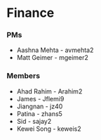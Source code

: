 # Finance
### PMs
* Aashna Mehta - avmehta2
* Matt Geimer - mgeimer2

### Members
* Ahad Rahim - Arahim2
* James - Jflemi9
* Jiangnan - jz40
* Patina - zhans5
* Sid - sajay2
* Kewei Song - keweis2

